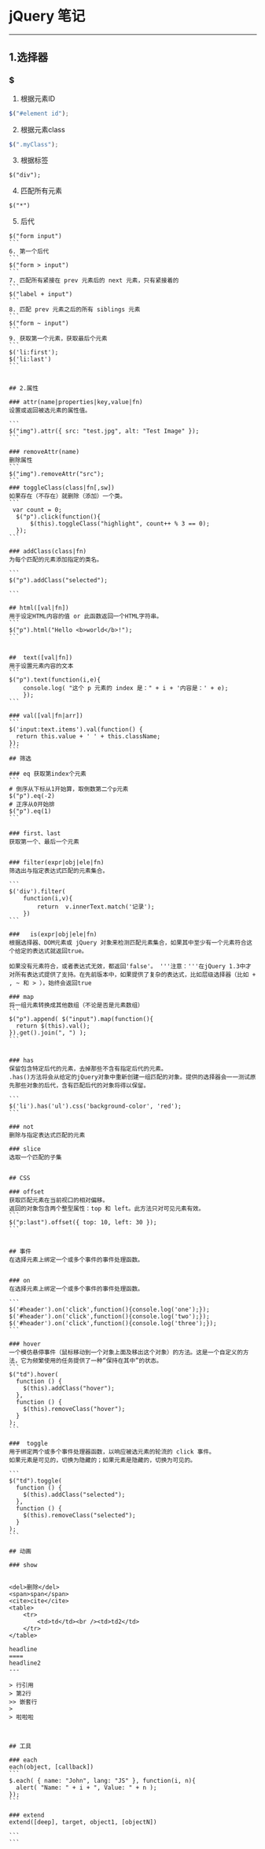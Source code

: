 # jQuery 笔记
---

## 1.选择器

### $
1.  根据元素ID
```javascript
$("#element id");
```
2. 根据元素class
```javascript
$(".myClass");
```
3. 根据标签
```
$("div");
```

4. 匹配所有元素
```
$("*")
```

5. 后代
````
$("form input")
```
6. 第一个后代
```
$("form > input")
```
7. 匹配所有紧接在 prev 元素后的 next 元素，只有紧接着的
```
$("label + input")
```
8. 匹配 prev 元素之后的所有 siblings 元素
```
$("form ~ input")
```
9. 获取第一个元素，获取最后个元素
```
$('li:first');
$('li:last')
```


## 2.属性

### attr(name|properties|key,value|fn)
设置或返回被选元素的属性值。

```
$("img").attr({ src: "test.jpg", alt: "Test Image" });
```

### removeAttr(name)
删除属性
```
$("img").removeAttr("src");
```
### toggleClass(class|fn[,sw])
如果存在（不存在）就删除（添加）一个类。
```
 var count = 0;
  $("p").click(function(){
      $(this).toggleClass("highlight", count++ % 3 == 0);
  });
```

### addClass(class|fn)
为每个匹配的元素添加指定的类名。

```
$("p").addClass("selected");

```

## html([val|fn])
用于设定HTML内容的值 or 此函数返回一个HTML字符串。
```
$("p").html("Hello <b>world</b>!");
```


##  text([val|fn])
用于设置元素内容的文本
```
$("p").text(function(i,e){
    console.log( "这个 p 元素的 index 是：" + i + '内容是：' + e);
    });
```

### val([val|fn|arr])
```
$('input:text.items').val(function() {
  return this.value + ' ' + this.className;
});
```
## 筛选

### eq 获取第index个元素
```
# 倒序从下标从1开始算，取倒数第二个p元素
$("p").eq(-2)
# 正序从0开始排
$("p").eq(1)
```

### first、last 
获取第一个、最后一个元素


### filter(expr|obj|ele|fn)
筛选出与指定表达式匹配的元素集合。

```
$('div').filter(
    function(i,v){
        return  v.innerText.match('记录');
    })
```

###   is(expr|obj|ele|fn)
根据选择器、DOM元素或 jQuery 对象来检测匹配元素集合，如果其中至少有一个元素符合这个给定的表达式就返回true。

如果没有元素符合，或者表达式无效，都返回'false'。 '''注意：'''在jQuery 1.3中才对所有表达式提供了支持。在先前版本中，如果提供了复杂的表达式，比如层级选择器（比如 + , ~ 和 > ），始终会返回true

### map
将一组元素转换成其他数组（不论是否是元素数组）
```
$("p").append( $("input").map(function(){
  return $(this).val();
}).get().join(", ") );
```


### has
保留包含特定后代的元素，去掉那些不含有指定后代的元素。
.has()方法将会从给定的jQuery对象中重新创建一组匹配的对象。提供的选择器会一一测试原先那些对象的后代，含有匹配后代的对象将得以保留。

```
$('li').has('ul').css('background-color', 'red');
```

### not
删除与指定表达式匹配的元素

### slice
选取一个匹配的子集


## CSS

### offset
获取匹配元素在当前视口的相对偏移。
返回的对象包含两个整型属性：top 和 left。此方法只对可见元素有效。
```
$("p:last").offset({ top: 10, left: 30 });
```


## 事件
在选择元素上绑定一个或多个事件的事件处理函数。


### on
在选择元素上绑定一个或多个事件的事件处理函数。

```
$('#header').on('click',function(){console.log('one');});
$('#header').on('click',function(){console.log('two');});
$('#header').on('click',function(){console.log('three');});
```

### hover
一个模仿悬停事件（鼠标移动到一个对象上面及移出这个对象）的方法。这是一个自定义的方法，它为频繁使用的任务提供了一种“保持在其中”的状态。
```
$("td").hover(
  function () {
    $(this).addClass("hover");
  },
  function () {
    $(this).removeClass("hover");
  }
);
```

###  toggle
用于绑定两个或多个事件处理器函数，以响应被选元素的轮流的 click 事件。
如果元素是可见的，切换为隐藏的；如果元素是隐藏的，切换为可见的。

```
$("td").toggle(
  function () {
    $(this).addClass("selected");
  },
  function () {
    $(this).removeClass("selected");
  }
);
```

## 动画

### show


<del>删除</del>
<span>span</span>
<cite>cite</cite>
<table>
    <tr>
        <td>td</td><br /><td>td2</td>
    </tr>
</table>

headline
==== 
headline2
---

> 行引用
> 第2行
>> 嵌套行
>
> 啦啦啦



## 工具

### each
each(object, [callback])
```
$.each( { name: "John", lang: "JS" }, function(i, n){
  alert( "Name: " + i + ", Value: " + n );
});
```

### extend
extend([deep], target, object1, [objectN])

```
```


